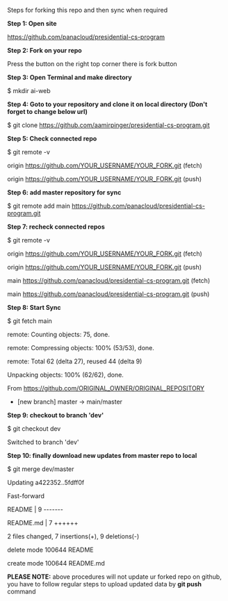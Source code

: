 Steps for forking this repo and then sync when required

**Step 1: Open site**

https://github.com/panacloud/presidential-cs-program


**Step 2: Fork on your repo**

Press the button on the right top corner there is fork button


**Step 3: Open Terminal and make directory**

$ mkdir ai-web


**Step 4: Goto to your repository and clone it on local directory (Don't forget to change below url)**

$ git clone https://github.com/aamirpinger/presidential-cs-program.git


**Step 5: Check connected repo**

$ git remote -v

origin  https://github.com/YOUR_USERNAME/YOUR_FORK.git (fetch)

origin  https://github.com/YOUR_USERNAME/YOUR_FORK.git (push)


**Step 6: add master repository for sync**

$ git remote add main https://github.com/panacloud/presidential-cs-program.git


**Step 7: recheck connected repos**

$ git remote -v

origin    https://github.com/YOUR_USERNAME/YOUR_FORK.git (fetch)

origin    https://github.com/YOUR_USERNAME/YOUR_FORK.git (push)

main	https://github.com/panacloud/presidential-cs-program.git (fetch)

main	https://github.com/panacloud/presidential-cs-program.git (push)



**Step 8: Start Sync**

$ git fetch main

remote: Counting objects: 75, done.

remote: Compressing objects: 100% (53/53), done.

remote: Total 62 (delta 27), reused 44 (delta 9)

Unpacking objects: 100% (62/62), done.

From https://github.com/ORIGINAL_OWNER/ORIGINAL_REPOSITORY

* [new branch]      master     -> main/master



**Step 9: checkout to branch 'dev'**

$ git checkout dev

Switched to branch 'dev'


**Step 10: finally download new updates from master repo to local**

$ git merge dev/master

Updating a422352..5fdff0f

Fast-forward

README                    |    9 -------

README.md                 |    7 ++++++

2 files changed, 7 insertions(+), 9 deletions(-)

delete mode 100644 README

create mode 100644 README.md



**PLEASE NOTE:** above procedures will not update ur forked repo on github, you have to follow regular steps to upload updated data by **git push** command
